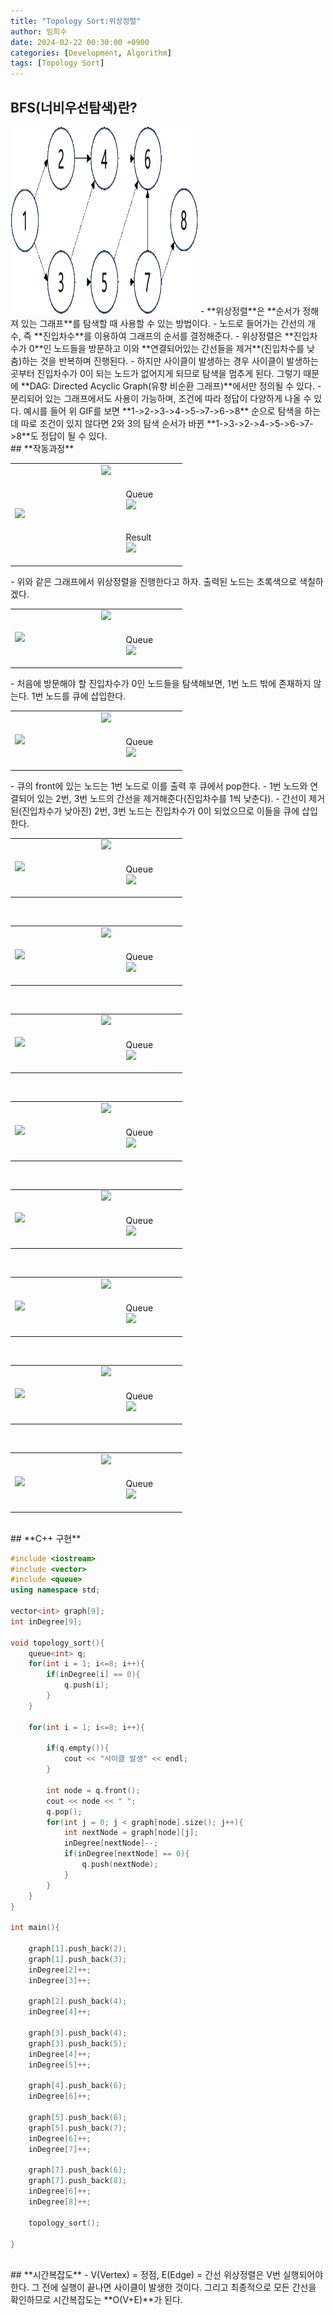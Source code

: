 ```yaml
---
title: "Topology Sort:위상정렬"
author: 임희수
date: 2024-02-22 00:30:00 +0900
categories: [Development, Algorithm]
tags: [Topology Sort]
---
```

## **BFS(너비우선탐색)란?**
<img src = "/assets/img/Topology_sort_picture/Topology_sort.gif" width="300" height="300">
- **위상정렬**은 **순서가 정해져 있는 그래프**를 탐색할 때 사용할 수 있는 방법이다.
- 노드로 들어가는 간선의 개수, 즉 **진입차수**를 이용하여 그래프의 순서를 결정해준다.
- 위상정렬은 **진입차수가 0**인 노드들을 방문하고 이와 **연결되어있는 간선들을 제거**(진입차수를 낮춤)하는 것을 반복하며 진행된다.
- 하지만 사이클이 발생하는 경우 사이클이 발생하는 곳부터 진입차수가 0이 되는 노드가 없어지게 되므로 탐색을 멈추게 된다. 그렇기 때문에 **DAG: Directed Acyclic Graph(유향 비순환 그래프)**에서만 정의될 수 있다.
- 분리되어 있는 그래프에서도 사용이 가능하며, 조건에 따라 정답이 다양하게 나올 수 있다. 예시를 들어 위 GIF를 보면 **1->2->3->4->5->7->6->8** 순으로 탐색을 하는데 따로 조건이 있지 않다면 2와 3의 탐색 순서가 바뀐 **1->3->2->4->5->6->7->8**도 정답이 될 수 있다.

<br>
## **작동과정**
<br>
<table width="50%" align="center">
  <tr>
    <td rowspan= "3" width="50%"><img src = "https://HuisuLim.github.io/assets/img/Topology_sort_picture/그림1.png"></td>
    <td><img src = "https://HuisuLim.github.io/assets/img/Topology_sort_picture/표1.png"></td>
  </tr>
  <tr>
    <td><figure>
      <figcaption>Queue</figcaption>
      <img src = "https://HuisuLim.github.io/assets/img/Topology_sort_picture/큐1.png">
    </figure></td>
  </tr>
  <tr>
    <td><figure>
      <figcaption>Result</figcaption>
      <img src = "https://HuisuLim.github.io/assets/img/Topology_sort_picture/결과1.png">
    </figure></td>
  </tr>
</table>
- 위와 같은 그래프에서 위상정렬을 진행한다고 하자. 출력된 노드는 초록색으로 색칠하겠다.

<br>
<table width="50%" align="center">
  <tr>
    <td rowspan= "2" width="50%"><img src = "https://HuisuLim.github.io/assets/img/Topology_sort_picture/그림2.png"></td>
    <td><img src = "https://HuisuLim.github.io/assets/img/Topology_sort_picture/표2.png"></td>
  </tr>
  <tr>
    <td><figure>
      <figcaption>Queue</figcaption>
      <img src = "https://HuisuLim.github.io/assets/img/Topology_sort_picture/큐2.png">
    </figure></td>
  </tr>
</table>
- 처음에 방문해야 할 진입차수가 0인 노드들을 탐색해보면, 1번 노드 밖에 존재하지 않는다. 1번 노드를 큐에 삽입한다.

<br>
<table width="50%" align="center">
  <tr>
    <td rowspan= "2" width="50%"><img src = "https://HuisuLim.github.io/assets/img/Topology_sort_picture/그림3.png"></td>
    <td><img src = "https://HuisuLim.github.io/assets/img/Topology_sort_picture/표3.png"></td>
  </tr>
  <tr>
    <td><figure>
      <figcaption>Queue</figcaption>
      <img src = "https://HuisuLim.github.io/assets/img/Topology_sort_picture/큐3.png">
    </figure></td>
  </tr>
</table>
- 큐의 front에 있는 노드는 1번 노드로 이를 출력 후 큐에서 pop한다.
- 1번 노드와 연결되어 있는 2번, 3번 노드의 간선을 제거해준다(진입차수를 1씩 낮춘다).
- 간선이 제거된(진입차수가 낮아진) 2번, 3번 노드는 진입차수가 0이 되었으므로 이들을 큐에 삽입한다.

<br>
<table width="50%" align="center">
  <tr>
    <td rowspan= "2" width="50%"><img src = "https://HuisuLim.github.io/assets/img/Topology_sort_picture/그림4.png"></td>
    <td><img src = "https://HuisuLim.github.io/assets/img/Topology_sort_picture/표4.png"></td>
  </tr>
  <tr>
    <td><figure>
      <figcaption>Queue</figcaption>
      <img src = "https://HuisuLim.github.io/assets/img/Topology_sort_picture/큐4.png">
    </figure></td>
  </tr>
</table>


<br>
<table width="50%" align="center">
  <tr>
    <td rowspan= "2" width="50%"><img src = "https://HuisuLim.github.io/assets/img/Topology_sort_picture/그림5.png"></td>
    <td><img src = "https://HuisuLim.github.io/assets/img/Topology_sort_picture/표5.png"></td>
  </tr>
  <tr>
    <td><figure>
      <figcaption>Queue</figcaption>
      <img src = "https://HuisuLim.github.io/assets/img/Topology_sort_picture/큐5.png">
    </figure></td>
  </tr>
</table>


<br>
<table width="50%" align="center">
  <tr>
    <td rowspan= "2" width="50%"><img src = "https://HuisuLim.github.io/assets/img/Topology_sort_picture/그림6.png"></td>
    <td><img src = "https://HuisuLim.github.io/assets/img/Topology_sort_picture/표6.png"></td>
  </tr>
  <tr>
    <td><figure>
      <figcaption>Queue</figcaption>
      <img src = "https://HuisuLim.github.io/assets/img/Topology_sort_picture/큐6.png">
    </figure></td>
  </tr>
</table>


<br>
<table width="50%" align="center">
  <tr>
    <td rowspan= "2" width="50%"><img src = "https://HuisuLim.github.io/assets/img/Topology_sort_picture/그림7.png"></td>
    <td><img src = "https://HuisuLim.github.io/assets/img/Topology_sort_picture/표7.png"></td>
  </tr>
  <tr>
    <td><figure>
      <figcaption>Queue</figcaption>
      <img src = "https://HuisuLim.github.io/assets/img/Topology_sort_picture/큐7.png">
    </figure></td>
  </tr>
</table>

<br>
<table width="50%" align="center">
  <tr>
    <td rowspan= "2" width="50%"><img src = "https://HuisuLim.github.io/assets/img/Topology_sort_picture/그림8.png"></td>
    <td><img src = "https://HuisuLim.github.io/assets/img/Topology_sort_picture/표8.png"></td>
  </tr>
  <tr>
    <td><figure>
      <figcaption>Queue</figcaption>
      <img src = "https://HuisuLim.github.io/assets/img/Topology_sort_picture/큐8.png">
    </figure></td>
  </tr>
</table>

<br>
<table width="50%" align="center">
  <tr>
    <td rowspan= "2" width="50%"><img src = "https://HuisuLim.github.io/assets/img/Topology_sort_picture/그림9.png"></td>
    <td><img src = "https://HuisuLim.github.io/assets/img/Topology_sort_picture/표8.png"></td>
  </tr>
  <tr>
    <td><figure>
      <figcaption>Queue</figcaption>
      <img src = "https://HuisuLim.github.io/assets/img/Topology_sort_picture/큐9.png">
    </figure></td>
  </tr>
</table>

<br>
<table width="50%" align="center">
  <tr>
    <td rowspan= "2" width="50%"><img src = "https://HuisuLim.github.io/assets/img/Topology_sort_picture/그림10.png"></td>
    <td><img src = "https://HuisuLim.github.io/assets/img/Topology_sort_picture/표8.png"></td>
  </tr>
  <tr>
    <td><figure>
      <figcaption>Queue</figcaption>
      <img src = "https://HuisuLim.github.io/assets/img/Topology_sort_picture/큐9.png">
    </figure></td>
  </tr>
</table>

<br>
<table width="50%" align="center">
  <tr>
    <td rowspan= "2" width="50%"><img src = "https://HuisuLim.github.io/assets/img/Topology_sort_picture/그림7.png"></td>
    <td><img src = "https://HuisuLim.github.io/assets/img/Topology_sort_picture/표7.png"></td>
  </tr>
  <tr>
    <td><figure>
      <figcaption>Queue</figcaption>
      <img src = "https://HuisuLim.github.io/assets/img/Topology_sort_picture/큐7.png">
    </figure></td>
  </tr>
</table>


<br>
## **C++ 구현**

```cpp
#include <iostream>
#include <vector>
#include <queue>
using namespace std;

vector<int> graph[9];
int inDegree[9];

void topology_sort(){
    queue<int> q;
    for(int i = 1; i<=8; i++){
        if(inDegree[i] == 0){
            q.push(i);
        }
    }

    for(int i = 1; i<=8; i++){

        if(q.empty()){
            cout << "사이클 발생" << endl;
        }

        int node = q.front();
        cout << node << " ";
        q.pop();
        for(int j = 0; j < graph[node].size(); j++){
            int nextNode = graph[node][j];
            inDegree[nextNode]--;
            if(inDegree[nextNode] == 0){
                q.push(nextNode);
            }
        }
    }
}

int main(){
    
    graph[1].push_back(2);
    graph[1].push_back(3);
    inDegree[2]++;
    inDegree[3]++;

    graph[2].push_back(4);
    inDegree[4]++;

    graph[3].push_back(4);
    graph[3].push_back(5);
    inDegree[4]++;
    inDegree[5]++;

    graph[4].push_back(6);
    inDegree[6]++;

    graph[5].push_back(6);
    graph[5].push_back(7);
    inDegree[6]++;
    inDegree[7]++;

    graph[7].push_back(6);
    graph[7].push_back(8);
    inDegree[6]++;
    inDegree[8]++;

    topology_sort();

}
```

<br>
## **시간복잡도**
- V(Vertex) = 정점, E(Edge) = 간선
  위상정렬은 V번 실행되어야 한다. 그 전에 실행이 끝나면 사이클이 발생한 것이다.
  그리고 최종적으로 모든 간선을 확인하므로 시간복잡도는 **O(V+E)**가 된다.
